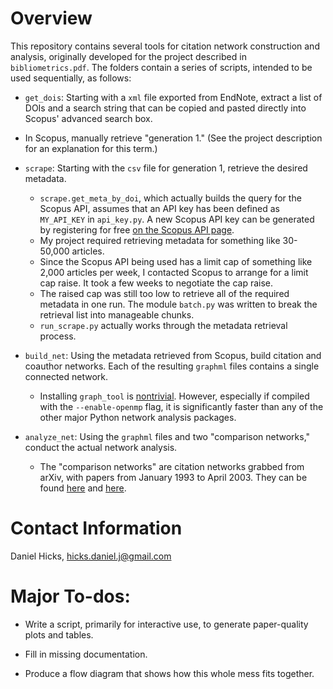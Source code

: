 # Overview

This repository contains several tools for citation network construction and analysis, originally developed for the project described in `bibliometrics.pdf`.  The folders contain a series of scripts, intended to be used sequentially, as follows:  

* `get_dois`:  Starting with a `xml` file exported from EndNote, extract a list of DOIs and a search string that can be copied and pasted directly into Scopus' advanced search box.  

* In Scopus, manually retrieve "generation 1."  (See the project description for an explanation for this term.)  

* `scrape`:  Starting with the `csv` file for generation 1, retrieve the desired metadata.  
	- `scrape.get_meta_by_doi`, which actually builds the query for the Scopus API, assumes that an API key has been defined as `MY_API_KEY` in `api_key.py`.  A new Scopus API key can be generated by registering for free [on the Scopus API page](http://dev.elsevier.com/index.html).  
	- My project required retrieving metadata for something like 30-50,000 articles.  
	- Since the Scopus API being used has a limit cap of something like 2,000 articles per week, I contacted Scopus to arrange for a limit cap raise.  It took a few weeks to negotiate the cap raise.  
	- The raised cap was still too low to retrieve all of the required metadata in one run.  The module `batch.py` was written to break the retrieval list into manageable chunks.  
	- `run_scrape.py` actually works through the metadata retrieval process.  
	
* `build_net`:  Using the metadata retrieved from Scopus, build citation and coauthor networks.  Each of the resulting `graphml` files contains a single connected network.  
	- Installing `graph_tool` is [nontrivial](http://graph-tool.skewed.de/download).  However, especially if compiled with the `--enable-openmp` flag, it is significantly faster than any of the other major Python network analysis packages.  
	
* `analyze_net`:  Using the `graphml` files and two "comparison networks," conduct the actual network analysis.  
	- The "comparison networks" are citation networks grabbed from arXiv, with papers from January 1993 to April 2003.  They can be found [here](https://snap.stanford.edu/data/cit-HepPh.html) and [here](https://snap.stanford.edu/data/cit-HepTh.html).  


# Contact Information

Daniel Hicks, [hicks.daniel.j@gmail.com]()


# Major To-dos:

* Write a script, primarily for interactive use, to generate paper-quality plots and tables.  

* Fill in missing documentation.  

* Produce a flow diagram that shows how this whole mess fits together.  

